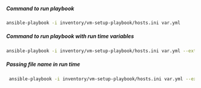 
 ##### Command to run playbook
 ```bash
 ansible-playbook -i inventory/vm-setup-playbook/hosts.ini var.yml
```
 ##### Command to run playbook with run time variables
 ```bash
 ansible-playbook -i inventory/vm-setup-playbook/hosts.ini var.yml --extra-vars '{"version":"1.0","other_variable":"foo"}'
```
##### Passing file name in run time
```bash
 ansible-playbook -i inventory/vm-setup-playbook/hosts.ini var.yml --extra-vars "@my_vars.yml"
```

